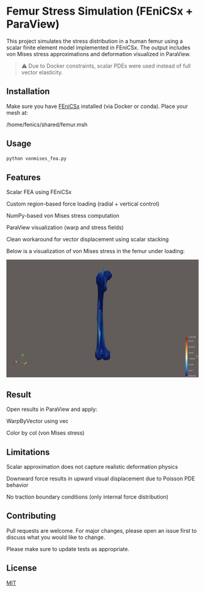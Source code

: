 # Femur Stress Simulation (FEniCSx + ParaView)

This project simulates the stress distribution in a human femur using a scalar finite element model implemented in FEniCSx. The output includes von Mises stress approximations and deformation visualized in ParaView.

> ⚠️ Due to Docker constraints, scalar PDEs were used instead of full vector elasticity.

## Installation

Make sure you have [FEniCSx](https://docs.fenicsproject.org/dolfinx/main/python/) installed (via Docker or conda). Place your mesh at:

/home/fenics/shared/femur.msh


## Usage

```bash
python vonmises_fea.py
```
## Features

Scalar FEA using FEniCSx

Custom region-based force loading (radial + vertical control)

NumPy-based von Mises stress computation

ParaView visualization (warp and stress fields)

Clean workaround for vector displacement using scalar stacking

Below is a visualization of von Mises stress in the femur under loading:

![Von Mises Stress Render](screenshots/egss.png)

## Result

Open results in ParaView and apply:

WarpByVector using vec

Color by col (von Mises stress)

## Limitations

Scalar approximation does not capture realistic deformation physics

Downward force results in upward visual displacement due to Poisson PDE behavior

No traction boundary conditions (only internal force distribution)

## Contributing

Pull requests are welcome. For major changes, please open an issue first
to discuss what you would like to change.

Please make sure to update tests as appropriate.

## License

[MIT](https://choosealicense.com/licenses/mit/)
